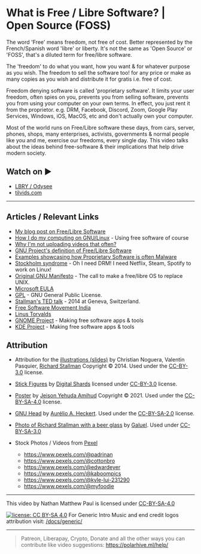 # What is Free / Libre Software? | Open Source (FOSS)

The word 'Free' means freedom, not free of cost. Better represented by the French/Spanish word 'libre' or liberty. It's not the same as 'Open Source' or 'FOSS', that's a diluted term for free/libre software.

The 'freedom' to do what you want, how you want & for whatever purpose as you wish. The freedom to sell the software too! for any price or make as many copies as you wish and distribute it for gratis i.e. free of cost.

Freedom denying software is called 'proprietary software'. It limits your user freedom, often spies on you, prevents you from selling software, prevents you from using your computer on your own terms. In effect, you just rent it from the proprietor. e.g. DRM, Facebook, Discord, Zoom, Google Play Services, Windows, iOS, MacOS, etc and don't actually own your computer.

Most of the world runs on Free/Libre software these days, from cars, server, phones, shops, many enterprises, activists, governments & normal people like you and me, exercise our freedoms, every single day. This video talks about the ideas behind free-software & their implications that help drive modern society.

## Watch on ▶️

- [LBRY / Odysee](https://odysee.com/@polarhive:e/what-is-free-libre-software-opensource-foss:4)
- [tilvids.com](https://tilvids.com/w/4TGXkCPHadwCFfSjujtCru)

---

## Articles / Relevant Links

- [My blog post on Free/Libre Software](https://polarhive.ml/blog/free-libre-software/)
- [How I do my computing on GNU/Linux](https://polarhive.ml/blog/how-i-do-my-computing/) - Using free software of course
- [Why I'm not uploading videos that often?](https://polarhive.ml/blog/big-break/)
- [GNU Project's definition of Free/Libre Software](https://www.gnu.org/philosophy/free-sw.html)
- [Examples showcasing how Proprietary Software is often Malware](https://www.gnu.org/proprietary/)
- [Stockholm syndrome](https://en.wikipedia.org/wiki/Stockholm_syndrome) - Oh I need DRM! I need Netflix, Steam, Spotify to work on Linux!
- [Original GNU Manifesto](https://www.gnu.org/gnu/manifesto.en.html) - The call to make a free/libre OS to replace UNIX.
- [Microsoft EULA](https://www.microsoft.com/en-us/Useterms/Retail/Windows/10/UseTerms_Retail_Windows_10_English.htm)
- [GPL](https://www.gnu.org/licenses/gpl-3.0.en.html) - GNU General Public License.
- [Stallman's TED talk](https://www.fsf.org/blogs/rms/20140407-geneva-tedx-talk-free-software-free-society) - 2014 at Geneva, Switzerland.
- [Free Software Movement India](https://www.fsmi.in/)
- [Linus Torvalds](https://en.wikipedia.org/wiki/Linus_Torvalds)
- [GNOME Project](https://gnome.org) - Making free software apps & tools
- [KDE Project](https://kde.org) - Making free software apps & tools

## Attribution

- Attribution for the [illustrations (slides)]((https://static.fsf.org/nosvn/RMS_Intro_to_FS_TEDx_Slideshow.odp)) by Christian Noguera, Valentin Pasquier, [Richard Stallman](https://www.stallman.org/) Copyright © 2014. Used under the [CC-BY-3.0](https://creativecommons.org/licenses/by/3.0/) license.
  
- [Stick Figures](https://thenounproject.com/briand.rabideau/collection/stick-figures/) by [Digital Shards](https://thenounproject.com/briand.rabideau/) licensed under [CC-BY-3.0](https://creativecommons.org/licenses/by/3.0/) license.

- [Poster](https://www.gnu.org/graphics/amihud-4-freedoms.html)
by [Jeison Yehuda Amihud](https://odysee.com/@blenderdumbass:f) Copyright © 2021. Used under the [CC-BY-SA-4.0](https://creativecommons.org/licenses/by-sa/4.0/) license.

- [GNU Head](https://www.gnu.org/graphics/heckert_gnu.html)
by [Aurélio A. Heckert](https://aurium.cjb.net/). Used under the [CC-BY-SA-2.0](https://creativecommons.org/licenses/by-sa/2.0/) license.

- [Photo of Richard Stallman with a beer glass](https://commons.wikimedia.org/wiki/File:Galuel_RMS_-_free_as_free_speech,_not_as_free_beer.png) by [Galuel](https://commons.wikimedia.org/wiki/File:Galuel_RMS_-_free_as_free_speech,_not_as_free_beer.png). Used under [CC-BY-SA-3.0](https://creativecommons.org/licenses/by-sa/3.0)

- Stock Photos / Videos from [Pexel](https://www.pexels.com/license)
  - <https://www.pexels.com/@padrinan>
  - <https://www.pexels.com/@cottonbro>
  - <https://www.pexels.com/@edwardeyer>
  - <https://www.pexels.com/@kaboompics>
  - <https://www.pexels.com/@kyle-lui-231290>
  - <https://www.pexels.com/@myfoodie>

---
This video by Nathan Matthew Paul is licensed under [CC-BY-SA-4.0](https://creativecommons.org/licenses/by-sa/4.0/)

[![license: CC BY-SA 4.0](https://polarhive.ml/assets/badges/cc-by-sa-4.svg)](https://creativecommons.org/licenses/by-sa/4.0/)
For Generic Intro Music and end credit logos attribution visit: [/docs/generic/](https://codeberg.org/polarhive/videos/src/branch/main/docs/generic/)

---
> Patreon, Liberapay, Crypto, Donate and all the other ways you can contribute like video suggestions: <https://polarhive.ml/help/>
